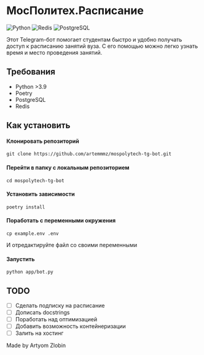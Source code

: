 # МосПолитех.Расписание
![Python](https://img.shields.io/badge/Python-FFD43B?style=for-the-badge&logo=python&logoColor=blue)
![Redis](https://img.shields.io/badge/redis-%23DD0031.svg?&style=for-the-badge&logo=redis&logoColor=white)
![PostgreSQL](https://img.shields.io/badge/PostgreSQL-316192?style=for-the-badge&logo=postgresql&logoColor=white)


Этот Telegram-бот помогает студентам быстро и удобно получать доступ к расписанию занятий вуза. С его помощью можно легко узнать время и место проведения занятий.

## Требования
- Python >3.9
- Poetry
- PostgreSQL
- Redis

## Как установить

#### Клонировать репозиторий
`git clone https://github.com/artemmmz/mospolytech-tg-bot.git`

#### Перейти в папку с локальным репозиторием
`cd mospolytech-tg-bot`

#### Установить зависимости
`poetry install`

#### Поработать с переменными окружения
`cp example.env .env`

И отредактируйте файл со своими переменными

#### Запустить 
`python app/bot.py`


## TODO

- [ ] Сделать подписку на расписание
- [ ] Дописать docstrings
- [ ] Поработать над оптимизацией
- [ ] Добавить возможность контейнеризации
- [ ] Залить на хостинг

Made by Artyom Zlobin

